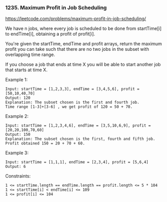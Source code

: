 ### 1235. Maximum Profit in Job Scheduling

https://leetcode.com/problems/maximum-profit-in-job-scheduling/

We have n jobs, where every job is scheduled to be done from startTime[i] to endTime[i], obtaining a profit of profit[i].

You're given the startTime, endTime and profit arrays, return the maximum profit you can take such that there are no two jobs in the subset with overlapping time range.

If you choose a job that ends at time X you will be able to start another job that starts at time X.



Example 1:



    Input: startTime = [1,2,3,3], endTime = [3,4,5,6], profit = [50,10,40,70]
    Output: 120
    Explanation: The subset chosen is the first and fourth job.
    Time range [1-3]+[3-6] , we get profit of 120 = 50 + 70.
Example 2:



    Input: startTime = [1,2,3,4,6], endTime = [3,5,10,6,9], profit = [20,20,100,70,60]
    Output: 150
    Explanation: The subset chosen is the first, fourth and fifth job.
    Profit obtained 150 = 20 + 70 + 60.
Example 3:



    Input: startTime = [1,1,1], endTime = [2,3,4], profit = [5,6,4]
    Output: 6


Constraints:

    1 <= startTime.length == endTime.length == profit.length <= 5 * 104
    1 <= startTime[i] < endTime[i] <= 109
    1 <= profit[i] <= 104
